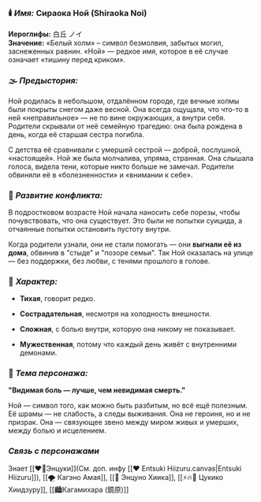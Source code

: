 ### 🕯️ ***Имя:*** Сираока Ной (Shiraoka Noi)

**Иероглифы:** 白丘 ノイ  
**Значение:** «Белый холм» – символ безмолвия, забытых могил, заснеженных равнин. «Ной» — редкое имя, которое в её случае означает «тишину перед криком».

  
  

### 🌫️ ***Предыстория:***

Ной родилась в небольшом, отдалённом городе, где вечные холмы были покрыты снегом даже весной. Она всегда ощущала, что что-то в ней «неправильное» — не по вине окружающих, а внутри себя. Родители скрывали от неё семейную трагедию: она была рождена в день, когда её старшая сестра погибла.

С детства её сравнивали с умершей сестрой — доброй, послушной, «настоящей». Ной же была молчалива, упряма, странная. Она слышала голоса, видела тени, которые никто больше не замечал. Родители обвиняли её в «болезненности» и «внимании к себе».

  
  

### 🔪 ***Развитие конфликта:***

В подростковом возрасте Ной начала наносить себе порезы, чтобы почувствовать, что она существует. Это были не попытки суицида, а отчаянные попытки остановить пустоту внутри.

Когда родители узнали, они не стали помогать — они **выгнали её из дома**, обвинив в "стыде" и "позоре семьи". Так Ной оказалась на улице — без поддержки, без любви, с тенями прошлого в голове.

  
  

### 🩶 ***Характер:***

- **Тихая**, говорит редко.
    
- **Сострадательная**, несмотря на холодность внешности.
    
- **Сложная**, с болью внутри, которую она никому не показывает.
    
- **Мужественная**, потому что каждый день живёт с внутренними демонами.
    

  
  

### 🔗 ***Тема персонажа:***

**"Видимая боль — лучше, чем невидимая смерть."**

Ной — символ того, как можно быть разбитым, но всё ещё полезным. Её шрамы — не слабость, а следы выживания. Она не героиня, но и не призрак. Она — связующее звено между миром живых и умерших, между болью и исцелением.

### ***Cвязь с персонажами***

Знает [[❤️‍🔥Энцуки]](См. доп. инфу [[❤️ Entsuki Hiizuru.canvas|Entsuki Hiizuru]]), [[🌪️ Кагэно Амая]], [[🎀 Энцуно Хиика]], [[⚡🔥🌙 Цукико Хиидзуру]], [[🏙️Кагамихара (鏡原)]]